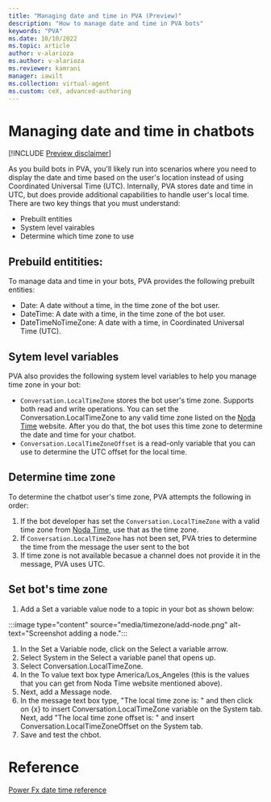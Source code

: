 ```yaml
---
title: "Managing date and time in PVA (Preview)"
description: "How to manage date and time in PVA bots"
keywords: "PVA"
ms.date: 10/10/2022
ms.topic: article
author: v-alarioza
ms.author: v-alarioza
ms.reviewer: kamrani
manager: iawilt
ms.collection: virtual-agent
ms.custom: ceX, advanced-authoring
---
```


# Managing date and time in chatbots

[!INCLUDE [Preview disclaimer](includes/public-preview-disclaimer.md)]

As you build bots in PVA, you'll likely run into scenarios where you need to display the date and time based on the user's location instead of using Coordinated Universal Time (UTC). Internally, PVA stores date and time in UTC, but does provide additional capabilities to handle user's local time. There are two key things that you must understand:

- Prebuilt entities 
- System level vairables 
- Determine which time zone to use

## Prebuild entitities:
To manage data and time in your bots, PVA provides the following prebuilt entities:  
- Date: A date without a time, in the time zone of the bot user.
- DateTime: A date with a time, in the time zone of the bot user. 
- DateTimeNoTimeZone: A date with a time, in Coordinated Universal Time (UTC).

## Sytem level variables
PVA also provides the following system level variables to help you manage time zone in your bot:
- `Conversation.LocalTimeZone` stores the bot user's time zone. Supports both read and write operations. You can set the Conversation.LocalTimeZone to any valid time zone listed on the [Noda Time](https://nodatime.org/timezones) website. After you do that, the bot uses this time zone to determine the date and time for your chatbot. 
- `Conversation.LocalTimeZoneOffset` is a read-only variable that you can use to determine the UTC offset for the local time. 

## Determine time zone
To determine the chatbot user's time zone, PVA attempts the following in order:
1. If the bot developer has set the `Conversation.LocalTimeZone` with a valid time zone from [Noda Time](https://nodatime.org/timezones), use that as the time zone.
1. If `Conversation.LocalTimeZone` has not been set, PVA tries to determine the time from the message the user sent to the bot
1. If time zone is not available becasue a channel does not provide it in the message, PVA uses UTC.

## Set bot's time zone
1. Add a Set a variable value node to a topic in your bot as shown below:

:::image type="content" source="media/timezone/add-node.png" alt-text="Screenshot adding a node.":::

1. In the Set a Variable node, click on the Select a variable arrow. 
1. Select System in the Select a variable panel that opens up.
1. Select Conversation.LocalTimeZone.
1. In the To value text box type America/Los_Angeles (this is the values that you can get from Noda Time website mentioned above).
1. Next, add a Message node.
1. In the message text box type, "The local time zone is: " and then click on {x} to insert Conversation.LocalTimeZone variable on the System tab. Next, add "The local time zone offset is: " and insert Conversation.LocalTimeZoneOffset on the System tab. 
1. Save and test the chbot.


# Reference
[Power Fx date time reference](https://learn.microsoft.com/en-us/power-platform/power-fx/data-types#date-time-and-datetime)
